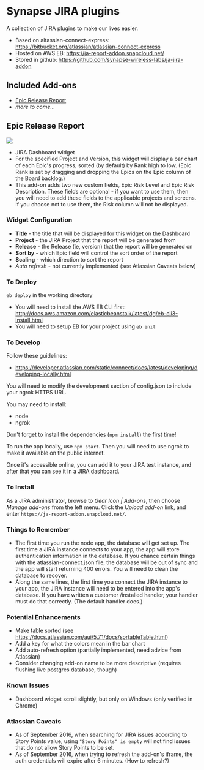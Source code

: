 # Synapse JIRA plugins

A collection of JIRA plugins to make our lives easier.

* Based on altassian-connect-express: https://bitbucket.org/atlassian/atlassian-connect-express
* Hosted on AWS EB: https://ja-report-addon.snapcloud.net/
* Stored in github: https://github.com/synapse-wireless-labs/ja-jira-addon

## Included Add-ons

* [Epic Release Report](#EpicReleaseReport)
* *more to come...*

## <a name="EpicReleaseReport"></a> Epic Release Report

![](https://ja-report-addon.snapcloud.net/Thumbnail.PNG)

* JIRA Dashboard widget
* For the specified Project and Version, this widget will display a bar chart of each Epic's progress, sorted (by default) by Rank high to low. (Epic Rank is set by dragging and dropping the Epics on the Epic column of the Board backlog.)
* This add-on adds two new custom fields, Epic Risk Level and Epic Risk Description. These fields are optional - if you want to use them, then you will need to add these fields to the applicable projects and screens. If you choose not to use them, the Risk column will not be displayed.

### Widget Configuration

* **Title** - the title that will be displayed for this widget on the Dashboard
* **Project** - the JIRA Project that the report will be generated from
* **Release** - the Release (ie, version) that the report will be generated on
* **Sort by** - which Epic field will control the sort order of the report
* **Scaling** - which direction to sort the report
* *Auto refresh* - not currently implemented (see Atlassian Caveats below)

### To Deploy

``eb deploy`` in the working directory

* You will need to install the AWS EB CLI first: http://docs.aws.amazon.com/elasticbeanstalk/latest/dg/eb-cli3-install.html
* You will need to setup EB for your project using ``eb init``

### To Develop

Follow these guidelines:

* https://developer.atlassian.com/static/connect/docs/latest/developing/developing-locally.html

You will need to modify the development section of config.json to include your ngrok HTTPS URL.

You may need to install:

* node
* ngrok

Don't forget to install the dependencies (``npm install``) the first time!

To run the app locally, use ``npm start``. Then you will need to use ngrok to make it available on the public internet.

Once it's accessible online, you can add it to your JIRA test instance, and after that you can see it in a JIRA dashboard.

### To Install

As a JIRA administrator, browse to *Gear Icon | Add-ons*, then choose *Manage add-ons* from the left menu. Click the *Upload add-on* link, and enter ``https://ja-report-addon.snapcloud.net/``.

### Things to Remember

* The first time you run the node app, the database will get set up. The first time a JIRA instance connects to your app, the app will store authentication information in the database. If you chance certain things with the atlassian-connect.json file, the database will be out of sync and the app will start returning 400 errors. You will need to clean the database to recover.
* Along the same lines, the first time you connect the JIRA instance to your app, the JIRA instance will need to be entered into the app's database. If you have written a customer /installed handler, your handler must do that correctly. (The default handler does.)

### Potential Enhancements

* Make table sorted (see https://docs.atlassian.com/aui/5.7.1/docs/sortableTable.html)
* Add a key for what the colors mean in the bar chart
* Add auto-refresh option (partially implemented, need advice from Atlassian)
* Consider changing add-on name to be more descriptive (requires flushing live postgres database, though)

### Known Issues

* Dashboard widget scroll slightly, but only on Windows (only verified in Chrome)

### Atlassian Caveats

* As of September 2016, when searching for JIRA issues according to Story Points value, using ``"Story Points" is empty`` will not find issues that do not allow Story Points to be set.
* As of September 2016, when trying to refresh the add-on's iframe, the auth credentials will expire after 6 minutes. (How to refresh?)